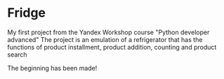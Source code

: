 # Fridge 

My first project from the Yandex Workshop course "Python developer advanced"
The project is an emulation of a refrigerator that has the functions of product installment, product addition, counting and product search

The beginning has been made!
